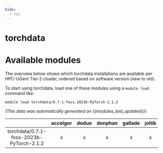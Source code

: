 ```yaml
---
hide:
  - toc
---
```


torchdata
=========

# Available modules


The overview below shows which torchdata installations are available per HPC-UGent Tier-2 cluster, ordered based on software version (new to old).

To start using torchdata, load one of these modules using a `module load` command like:

```shell
module load torchdata/0.7.1-foss-2023b-PyTorch-2.1.2
```

*(This data was automatically generated on {{modules_last_updated}})*  

| |accelgor|doduo|donphan|gallade|joltik|litleo|shinx|
| :---: | :---: | :---: | :---: | :---: | :---: | :---: | :---: |
|torchdata/0.7.1-foss-2023b-PyTorch-2.1.2|x|x|x|x|x|x|x|
